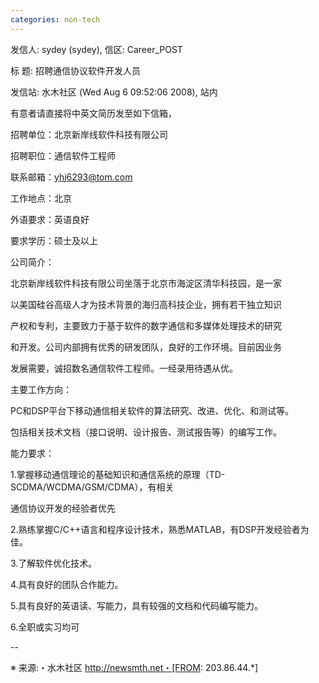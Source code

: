 ```yaml
---
categories: non-tech
---
```

发信人: sydey (sydey), 信区: Career_POST

标  题: 招聘通信协议软件开发人员

发信站: 水木社区 (Wed Aug  6 09:52:06 2008), 站内



有意者请直接将中英文简历发至如下信箱，





招聘单位：北京新岸线软件科技有限公司

招聘职位：通信软件工程师

联系邮箱：yhj6293@tom.com

工作地点：北京

外语要求：英语良好

要求学历：硕士及以上



公司简介：

北京新岸线软件科技有限公司坐落于北京市海淀区清华科技园，是一家

以美国硅谷高级人才为技术背景的海归高科技企业，拥有若干独立知识

产权和专利，主要致力于基于软件的数字通信和多媒体处理技术的研究

和开发。公司内部拥有优秀的研发团队，良好的工作环境。目前因业务

发展需要，诚招数名通信软件工程师。一经录用待遇从优。



主要工作方向：

PC和DSP平台下移动通信相关软件的算法研究、改进、优化、和测试等。

包括相关技术文档（接口说明、设计报告、测试报告等）的编写工作。



能力要求：

1.掌握移动通信理论的基础知识和通信系统的原理（TD-SCDMA/WCDMA/GSM/CDMA），有相关

通信协议开发的经验者优先

2.熟练掌握C/C++语言和程序设计技术，熟悉MATLAB，有DSP开发经验者为佳。

3.了解软件优化技术。

4.具有良好的团队合作能力。

5.具有良好的英语读、写能力，具有较强的文档和代码编写能力。

6.全职或实习均可



--



※ 来源:・水木社区 http://newsmth.net・[FROM: 203.86.44.*]                                                              

